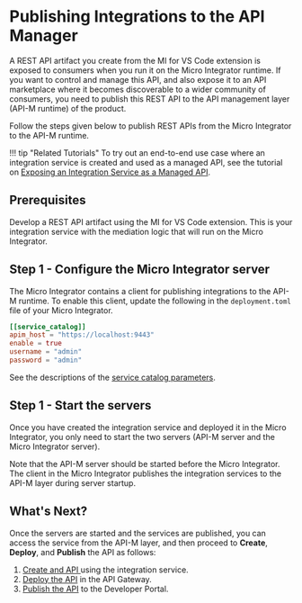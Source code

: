 # Publishing Integrations to the API Manager

A REST API artifact you create from the MI for VS Code extension is exposed to consumers when you run it on the Micro Integrator runtime. If you want to control and manage this API, and also expose it to an API marketplace where it becomes discoverable to a wider community of consumers, you need to publish this REST API to the API management layer (API-M runtime) of the product.

Follow the steps given below to publish REST APIs from the Micro Integrator to the API-M runtime.

!!! tip "Related Tutorials"
        To try out an end-to-end use case where an integration service is created and used as a managed API, see the tutorial on [Exposing an Integration Service as a Managed API]({{base_path}}/learn/integration-tutorials/service-catalog-tutorial/).

## Prerequisites

Develop a REST API artifact using the MI for VS Code extension. This is your integration service with the mediation logic that will run on the Micro Integrator.

## Step 1 - Configure the Micro Integrator server

The Micro Integrator contains a client for publishing integrations to the API-M runtime. To enable this client, update the following in the `deployment.toml` file of your Micro Integrator.

```toml
[[service_catalog]]
apim_host = "https://localhost:9443"
enable = true
username = "admin"
password = "admin"
```

See the descriptions of the [service catalog parameters]({{base_path}}/reference/config-catalog-mi/#service-catalog-client).

## Step 1 - Start the servers

Once you have created the integration service and deployed it in the Micro Integrator, you only need to start the two servers (API-M server and the Micro Integrator server). 

Note that the API-M server should be started before the Micro Integrator. The client in the Micro Integrator publishes the integration services to the API-M layer during server startup.

## What's Next?

Once the servers are started and the services are published, you can access the service from the API-M layer, and then proceed to **Create**, **Deploy**, and **Publish** the API as follows:

1. [Create and API ](https://apim.docs.wso2.com/en/4.3.0/design/create-api/create-an-api-using-a-service/) using the integration service.
2. [Deploy the API](https://apim.docs.wso2.com/en/4.3.0/deploy-and-publish/deploy-on-gateway/deploy-api/deploy-an-api/) in the API Gateway.
3. [Publish the API](https://apim.docs.wso2.com/en/4.3.0/deploy-and-publish/publish-on-dev-portal/publish-an-api/) to the Developer Portal.
